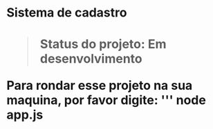 <h1>Sistema de cadastro <h1>

>Status do projeto: Em desenvolvimento

Para rondar esse projeto na sua maquina, por favor digite:
'''
node app.js
